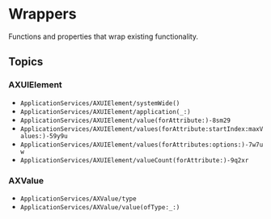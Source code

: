 # Wrappers

Functions and properties that wrap existing functionality.

## Topics

### AXUIElement

- ``ApplicationServices/AXUIElement/systemWide()``
- ``ApplicationServices/AXUIElement/application(_:)``
- ``ApplicationServices/AXUIElement/value(forAttribute:)-8sm29``
- ``ApplicationServices/AXUIElement/values(forAttribute:startIndex:maxValues:)-59y9u``
- ``ApplicationServices/AXUIElement/values(forAttributes:options:)-7w7uw``
- ``ApplicationServices/AXUIElement/valueCount(forAttribute:)-9q2xr``

### AXValue

- ``ApplicationServices/AXValue/type``
- ``ApplicationServices/AXValue/value(ofType:_:)``
